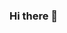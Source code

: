 ### Hi there 👋

<!--
**Debeecode/Debeecode** is a ✨ _special_ ✨ repository because its `README.md` (this file) appears on your GitHub profile.

Here are some ideas to get you started:

- 🔭 I’m currently working on becoming a Full Stack Developer
- 🌱 I’m currently learning Python
- 👯 I’m looking to collaborate on projects
- 🤔 I’m looking for help on Python and Javascript
- 💬 Ask me about anything
- 📫 How to reach me: debeeokonkwo@gmail.com
- ⚡ Fun fact: I am a Digital Artist
-->
